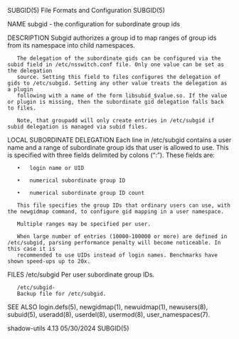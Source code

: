 SUBGID(5)							File Formats and Configuration							     SUBGID(5)

NAME
       subgid - the configuration for subordinate group ids

DESCRIPTION
       Subgid authorizes a group id to map ranges of group ids from its namespace into child namespaces.

       The delegation of the subordinate gids can be configured via the subid field in /etc/nsswitch.conf file. Only one value can be set as the delegation
       source. Setting this field to files configures the delegation of gids to /etc/subgid. Setting any other value treats the delegation as a plugin
       following with a name of the form libsubid_$value.so. If the value or plugin is missing, then the subordinate gid delegation falls back to files.

       Note, that groupadd will only create entries in /etc/subgid if subid delegation is managed via subid files.

LOCAL SUBORDINATE DELEGATION
       Each line in /etc/subgid contains a user name and a range of subordinate group ids that user is allowed to use. This is specified with three fields
       delimited by colons (“:”). These fields are:

       •   login name or UID

       •   numerical subordinate group ID

       •   numerical subordinate group ID count

       This file specifies the group IDs that ordinary users can use, with the newgidmap command, to configure gid mapping in a user namespace.

       Multiple ranges may be specified per user.

       When large number of entries (10000-100000 or more) are defined in /etc/subgid, parsing performance penalty will become noticeable. In this case it is
       recommended to use UIDs instead of login names. Benchmarks have shown speed-ups up to 20x.

FILES
       /etc/subgid
	   Per user subordinate group IDs.

       /etc/subgid-
	   Backup file for /etc/subgid.

SEE ALSO
       login.defs(5), newgidmap(1), newuidmap(1), newusers(8), subuid(5), useradd(8), userdel(8), usermod(8), user_namespaces(7).

shadow-utils 4.13							  05/30/2024								     SUBGID(5)
